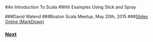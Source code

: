 #An Introduction To Scala
#With Examples Using Slick and Spray

###David Walend
###Boston Scala Meetup, May 20th, 2015
###[Slides Online (MarkDown)](https://dwalend.github.io/IntroScalaTalk/Cover.md)
### [Next](Abstract.md)
